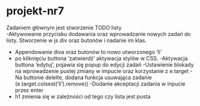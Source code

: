 # projekt-nr7

Zadaniem głównym jest stworzenie TODO listy  
-Aktywowanie przycisku dodawania oraz wprowadzanie nowych zadań do listy.
Stworzenie w js div oraz butonów i nadanie im klas.
- Appendowanie diva oraz butonów to nowo utworzonego ‘li’
- po kliknięciu buttona ‘zatwierdź’ aktywacja stylów w CSS.
-Aktywacja buttona ‘edytuj’, pojawia się popup do edycji zadań
-Ustawienie blokady na wprowadzenie pustej zmiany w impucie oraz korzystanie z e.target
-Na buttonie delelte, dodana funkcja usuwająca zadanie (e.target.colsest(‘li’).remove()
-Dodanie akceptacji zadania w inpucie przez enter
- h1 zmienia się w zależności od tego czy lista jest pusta